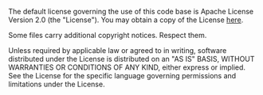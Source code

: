The default license governing the use of this code base is Apache License Version 2.0 (the "License"). You may obtain a copy of the License [here](http://www.apache.org/licenses/LICENSE-2.0).

Some files carry additional copyright notices. Respect them.

Unless required by applicable law or agreed to in writing, software distributed under the License is distributed on an "AS IS" BASIS, WITHOUT WARRANTIES OR CONDITIONS OF ANY KIND, either express or implied. See the License for the specific language governing permissions and limitations under the License.
